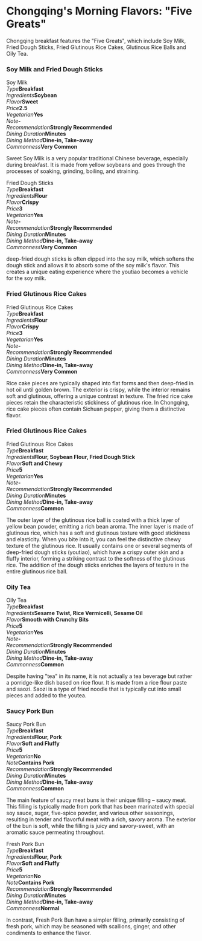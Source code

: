 # Chongqing's Morning Flavors: "Five Greats"

Chongqing breakfast features the "Five Greats", which include Soy Milk, Fried Dough Sticks, Fried Glutinous Rice Cakes, Glutinous Rice Balls and Oily Tea.

### Soy Milk and Fried Dough Sticks

<Chinese word="豆浆">
<template #pinyin>dòu jiāng</template>
Soy Milk
</Chinese>

<Description>
<div><i>Type</i><b>Breakfast</b></div>
<div><i>Ingredients</i><b>Soybean</b></div>
<div><i>Flavor</i><b>Sweet</b></div>
<div><i>Price</i><b><CNY>2.5</CNY></b></div>
<div><i>Vegetarian</i><b>Yes</b></div>
<div><i>Note</i><b>-</b></div>
<div><i>Recommendation</i><b>Strongly Recommended</b></div>
<div><i>Dining Duration</i><b>Minutes</b></div>
<div><i>Dining Method</i><b>Dine-in, Take-away</b></div>
<div><i>Commonness</i><b>Very Common</b></div>
</Description>

Sweet Soy Milk is a very popular traditional Chinese beverage, especially during breakfast. It is made from yellow soybeans and goes through the processes of soaking, grinding, boiling, and straining.

<Chinese word="油条">
<template #pinyin>yóu tiáo</template>
Fried Dough Sticks
</Chinese>

<Description>
<div><i>Type</i><b>Breakfast</b></div>
<div><i>Ingredients</i><b>Flour</b></div>
<div><i>Flavor</i><b>Crispy</b></div>
<div><i>Price</i><b><CNY>3</CNY></b></div>
<div><i>Vegetarian</i><b>Yes</b></div>
<div><i>Note</i><b>-</b></div>
<div><i>Recommendation</i><b>Strongly Recommended</b></div>
<div><i>Dining Duration</i><b>Minutes</b></div>
<div><i>Dining Method</i><b>Dine-in, Take-away</b></div>
<div><i>Commonness</i><b>Very Common</b></div>
</Description>

deep-fried dough sticks is often dipped into the soy milk, which softens the dough stick and allows it to absorb some of the soy milk's flavor. This creates a unique eating experience where the youtiao becomes a vehicle for the soy milk.

### Fried Glutinous Rice Cakes

<Chinese word="糍粑块">
<template #pinyin>cí bā kuài</template>
Fried Glutinous Rice Cakes
</Chinese>

<Description>
<div><i>Type</i><b>Breakfast</b></div>
<div><i>Ingredients</i><b>Flour</b></div>
<div><i>Flavor</i><b>Crispy</b></div>
<div><i>Price</i><b><CNY>3</CNY></b></div>
<div><i>Vegetarian</i><b>Yes</b></div>
<div><i>Note</i><b>-</b></div>
<div><i>Recommendation</i><b>Strongly Recommended</b></div>
<div><i>Dining Duration</i><b>Minutes</b></div>
<div><i>Dining Method</i><b>Dine-in, Take-away</b></div>
<div><i>Commonness</i><b>Very Common</b></div>
</Description>

Rice cake pieces are typically shaped into flat forms and then deep-fried in hot oil until golden brown. The exterior is crispy, while the interior remains soft and glutinous, offering a unique contrast in texture. The fried rice cake pieces retain the characteristic stickiness of glutinous rice. In Chongqing, rice cake pieces often contain Sichuan pepper, giving them a distinctive flavor.

### Fried Glutinous Rice Cakes

<Chinese word="糯米团">
<template #pinyin>nuò mǐ tuán</template>
Fried Glutinous Rice Cakes
</Chinese>

<Description>
<div><i>Type</i><b>Breakfast</b></div>
<div long><i>Ingredients</i><b>Flour, Soybean Flour, Fried Dough Stick</b></div>
<div><i>Flavor</i><b>Soft and Chewy</b></div>
<div><i>Price</i><b><CNY>5</CNY></b></div>
<div><i>Vegetarian</i><b>Yes</b></div>
<div><i>Note</i><b>-</b></div>
<div><i>Recommendation</i><b>Strongly Recommended</b></div>
<div><i>Dining Duration</i><b>Minutes</b></div>
<div><i>Dining Method</i><b>Dine-in, Take-away</b></div>
<div><i>Commonness</i><b>Common</b></div>
</Description>

The outer layer of the glutinous rice ball is coated with a thick layer of yellow bean powder, emitting a rich bean aroma. The inner layer is made of glutinous rice, which has a soft and glutinous texture with good stickiness and elasticity. When you bite into it, you can feel the distinctive chewy texture of the glutinous rice. It usually contains one or several segments of deep-fried dough sticks (youtiao), which have a crispy outer skin and a fluffy interior, forming a striking contrast to the softness of the glutinous rice. The addition of the dough sticks enriches the layers of texture in the entire glutinous rice ball.

### Oily Tea

<Chinese word="油茶">
<template #pinyin>yóu chá</template>
Oily Tea
</Chinese>

<Description>
<div><i>Type</i><b>Breakfast</b></div>
<div long><i>Ingredients</i><b>Sesame Twist, Rice Vermicelli, Sesame Oil</b></div>
<div><i>Flavor</i><b>Smooth with Crunchy Bits</b></div>
<div><i>Price</i><b><CNY>5</CNY></b></div>
<div><i>Vegetarian</i><b>Yes</b></div>
<div><i>Note</i><b>-</b></div>
<div><i>Recommendation</i><b>Strongly Recommended</b></div>
<div><i>Dining Duration</i><b>Minutes</b></div>
<div><i>Dining Method</i><b>Dine-in, Take-away</b></div>
<div><i>Commonness</i><b>Common</b></div>
</Description>

Despite having "tea" in its name, it is not actually a tea beverage but rather a porridge-like dish based on rice flour. It is made from a rice flour paste and saozi. Saozi is a type of fried noodle that is typically cut into small pieces and added to the youtea.

### Saucy Pork Bun

<Chinese word="酱肉包子">
<template #pinyin>jiàng ròu bāo zǐ</template>
Saucy Pork Bun
</Chinese>

<Description>
<div><i>Type</i><b>Breakfast</b></div>
<div long><i>Ingredients</i><b>Flour, Pork</b></div>
<div><i>Flavor</i><b>Soft and Fluffy</b></div>
<div><i>Price</i><b><CNY>5</CNY></b></div>
<div><i>Vegetarian</i><b>No</b></div>
<div><i>Note</i><b>Contains Pork</b></div>
<div><i>Recommendation</i><b>Strongly Recommended</b></div>
<div><i>Dining Duration</i><b>Minutes</b></div>
<div><i>Dining Method</i><b>Dine-in, Take-away</b></div>
<div><i>Commonness</i><b>Common</b></div>
</Description>

The main feature of saucy meat buns is their unique filling – saucy meat. This filling is typically made from pork that has been marinated with special soy sauce, sugar, five-spice powder, and various other seasonings, resulting in tender and flavorful meat with a rich, savory aroma. The exterior of the bun is soft, while the filling is juicy and savory-sweet, with an aromatic sauce permeating throughout.

<Chinese word="鲜肉包子">
<template #pinyin>xiān ròu bāo zi</template>
Fresh Pork Bun
</Chinese>

<Description>
<div><i>Type</i><b>Breakfast</b></div>
<div long><i>Ingredients</i><b>Flour, Pork</b></div>
<div><i>Flavor</i><b>Soft and Fluffy</b></div>
<div><i>Price</i><b><CNY>5</CNY></b></div>
<div><i>Vegetarian</i><b>No</b></div>
<div><i>Note</i><b>Contains Pork</b></div>
<div><i>Recommendation</i><b>Strongly Recommended</b></div>
<div><i>Dining Duration</i><b>Minutes</b></div>
<div><i>Dining Method</i><b>Dine-in, Take-away</b></div>
<div><i>Commonness</i><b>Normal</b></div>
</Description>

In contrast, Fresh Pork Bun have a simpler filling, primarily consisting of fresh pork, which may be seasoned with scallions, ginger, and other condiments to enhance the flavor.
